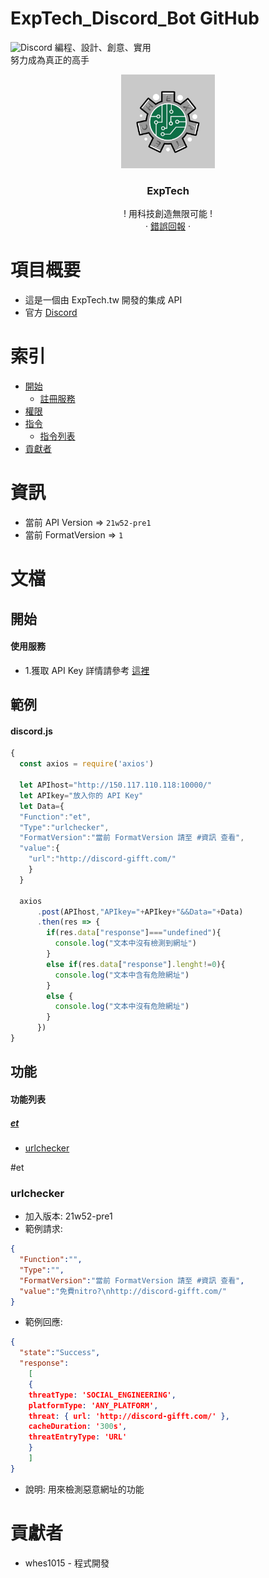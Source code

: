 # ExpTech_Discord_Bot GitHub
<img alt="Discord" src="https://img.shields.io/discord/857181425908318218">
編程、設計、創意、實用
<br>
努力成為真正的高手
<br />
<p align="center">
  <a href="https://github.com/ExpTech-tw/Example/">
    <img src="image/ExpTech.png" alt="ExpTech" width="150" height="150">
  </a>
  <h3 align="center">ExpTech</h3>
  <p align="center">
    ! 用科技創造無限可能 !
    <br />
    ·
    <a href="https://github.com/ExpTech-tw/Example/issues">錯誤回報</a>
    ·
  </p>
</p>

# 項目概要
* 這是一個由 ExpTech.tw 開發的集成 API
* 官方 [Discord](https://discord.gg/rkPu3msUf3)

# 索引
- [開始](#開始)
  - [註冊服務](#使用服務)
- [權限](#範例)
- [指令](#功能)
  - [指令列表](#功能列表)
- [貢獻者](#貢獻者)

# 資訊
- 當前 API Version => ```21w52-pre1```
- 當前 FormatVersion => ```1```

# 文檔
## 開始
#### 使用服務
* 1.獲取 API Key 詳情請參考 [這裡](https://github.com/ExpTechTW/ExpTech_Discord_Bot)

## 範例
#### discord.js
```javascript
{
  const axios = require('axios')
  
  let APIhost="http://150.117.110.118:10000/"
  let APIkey="放入你的 API Key"
  let Data={
  "Function":"et",
  "Type":"urlchecker",
  "FormatVersion":"當前 FormatVersion 請至 #資訊 查看",
  "value":{
    "url":"http://discord-gifft.com/"
    }
  }
  
  axios
      .post(APIhost,"APIkey="+APIkey+"&&Data="+Data)
      .then(res => {
        if(res.data["response"]==="undefined"){
          console.log("文本中沒有檢測到網址")
        }
        else if(res.data["response"].lenght!=0){
          console.log("文本中含有危險網址")
        } 
        else {
          console.log("文本中沒有危險網址")
        }
      })
}
```

## 功能
#### 功能列表
##### [et](#et)
- [urlchecker](#urlchecker)

#et
### urlchecker
- 加入版本: 21w52-pre1
- 範例請求: 
```json
{
  "Function":"",
  "Type":"",
  "FormatVersion":"當前 FormatVersion 請至 #資訊 查看",
  "value":"免費nitro?\nhttp://discord-gifft.com/"
}
```
- 範例回應: 
```json
{
  "state":"Success",
  "response":
    [
    {
    threatType: 'SOCIAL_ENGINEERING',
    platformType: 'ANY_PLATFORM',
    threat: { url: 'http://discord-gifft.com/' },
    cacheDuration: '300s',
    threatEntryType: 'URL'
    }
    ]
}
```
- 說明: 用來檢測惡意網址的功能

# 貢獻者
* whes1015 - 程式開發
